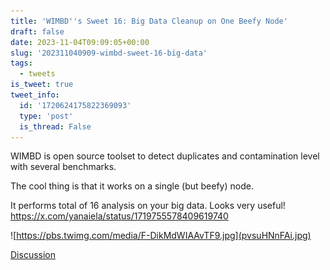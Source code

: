 ```yaml
---
title: 'WIMBD''s Sweet 16: Big Data Cleanup on One Beefy Node'
draft: false
date: 2023-11-04T09:09:05+00:00
slug: '202311040909-wimbd-sweet-16-big-data'
tags:
  - tweets
is_tweet: true
tweet_info:
  id: '1720624175822369093'
  type: 'post'
  is_thread: False
---
```




WIMBD is open source toolset to detect duplicates and contamination level with several benchmarks.

The cool thing is that it works on a single (but beefy) node.

It performs total of 16 analysis on your big data. Looks very useful! <https://x.com/yanaiela/status/1719755578409619740> 

![https://pbs.twimg.com/media/F-DikMdWIAAvTF9.jpg](pvsuHNnFAi.jpg)

[Discussion](https://x.com/sytelus/status/1720624175822369093)
